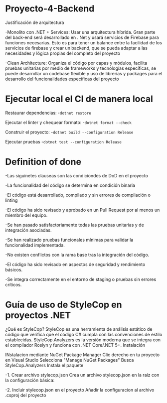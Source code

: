 # Proyecto-4-Backend

Justificación de arquitectura

-Monolito con .NET + Services: Usar una arquitectura híbrida. Gran parte del back-end será desarrollado en . Net y usará servicios de Firebase para funciones necesarias. Esto es para tener un balance entre la facilidad de los servicios de firebase y crear un backend, que se pueda adaptar a las necesidades y lógica propias del completo del proyecto

-Clean Architecture: Organiza el código por capas y módulos, facilita pruebas unitarias por medio de frameworks y tecnologías específicas, se puede desarrollar un codebase flexible y uso de librerías y packages para el desarrollo	del funcionalidades específicas del proyecto




# Ejecutar local el CI de manera local


Restaurar dependencias:
-`dotnet restore`


Ejecutar el linter y chequear formato:
-`dotnet format --check`


Construir el proyecto:
-`dotnet build --configuration Release`


Ejecutar pruebas
-`dotnet test --configuration Release`


# Definition of done
-Las siguinetes clauseas son las condiciondes de DoD en el proyecto

-La funcionalidad del código se determina en condición binaria 

-El código está desarrollado, compilado y sin errores de compilación o linting 

-El código ha sido revisado y aprobado en un Pull Request por al menos un 
miembro del equipo. 

-Se han pasado satisfactoriamente todas las pruebas unitarias y de 
integración asociadas. 

-Se han realizado pruebas funcionales mínimas para validar la funcionalidad 
implementada. 

-No existen conflictos con la rama base tras la integración del código. 

-El código ha sido revisado en aspectos de seguridad y rendimiento básicos. 

-Se integra correctamente en el entorno de staging o pruebas sin errores 
críticos. 


# Guía de uso de StyleCop en proyectos .NET
¿Qué es StyleCop?
StyleCop es una herramienta de análisis estático de código que verifica que el código C# cumpla con las convenciones de estilo establecidas. StyleCop.Analyzers es la versión moderna que se integra con el compilador Roslyn y funciona con .NET Core/.NET 5+.
Instalación

INstalacion mediante NuGet Package Manager
Clic derecho en tu proyecto en Visual Studio
Selecciona "Manage NuGet Packages"
Busca StyleCop.Analyzers
Instala el paquete

-1. Crear archivo stylecop.json
Crea un archivo stylecop.json en la raíz con la configuración básica:

-2. Incluir stylecop.json en el proyecto
Añadir la configuracion al archivo .csproj del proyecto
